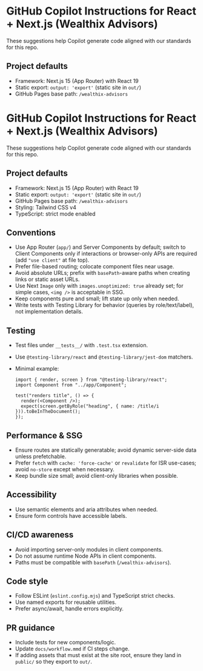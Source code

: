 # GitHub Copilot Instructions for React + Next.js (Wealthix Advisors)

These suggestions help Copilot generate code aligned with our standards for this repo.

## Project defaults

- Framework: Next.js 15 (App Router) with React 19
- Static export: `output: 'export'` (static site in `out/`)
- GitHub Pages base path: `/wealthix-advisors`

# GitHub Copilot Instructions for React + Next.js (Wealthix Advisors)

These suggestions help Copilot generate code aligned with our standards for this repo.

## Project defaults

- Framework: Next.js 15 (App Router) with React 19
- Static export: `output: 'export'` (static site in `out/`)
- GitHub Pages base path: `/wealthix-advisors`
- Styling: Tailwind CSS v4
- TypeScript: strict mode enabled

## Conventions

- Use App Router (`app/`) and Server Components by default; switch to Client Components only if interactions or browser-only APIs are required (add `"use client"` at file top).
- Prefer file-based routing; colocate component files near usage.
- Avoid absolute URLs; prefix with `basePath`-aware paths when creating links or static asset URLs.
- Use Next `Image` only with `images.unoptimized: true` already set; for simple cases, `<img />` is acceptable in SSG.
- Keep components pure and small; lift state up only when needed.
- Write tests with Testing Library for behavior (queries by role/text/label), not implementation details.

## Testing

- Test files under `__tests__/` with `.test.tsx` extension.
- Use `@testing-library/react` and `@testing-library/jest-dom` matchers.
- Minimal example:

  ```tsx
  import { render, screen } from "@testing-library/react";
  import Component from "../app/Component";

  test("renders title", () => {
    render(<Component />);
    expect(screen.getByRole("heading", { name: /title/i })).toBeInTheDocument();
  });
  ```

## Performance & SSG

- Ensure routes are statically generatable; avoid dynamic server-side data unless prefetchable.
- Prefer `fetch` with `cache: 'force-cache'` or `revalidate` for ISR use-cases; avoid `no-store` except when necessary.
- Keep bundle size small; avoid client-only libraries when possible.

## Accessibility

- Use semantic elements and aria attributes when needed.
- Ensure form controls have accessible labels.

## CI/CD awareness

- Avoid importing server-only modules in client components.
- Do not assume runtime Node APIs in client components.
- Paths must be compatible with `basePath` (`/wealthix-advisors`).

## Code style

- Follow ESLint (`eslint.config.mjs`) and TypeScript strict checks.
- Use named exports for reusable utilities.
- Prefer async/await, handle errors explicitly.

## PR guidance

- Include tests for new components/logic.
- Update `docs/workflow.mmd` if CI steps change.
- If adding assets that must exist at the site root, ensure they land in `public/` so they export to `out/`.
